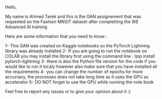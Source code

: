 Hello,

My name is Ahmed Tarek and this is the GAN assignement that was requested on the Fashion MNSIT dataset after completting the WE Advanced AI training

Here are some information that you need to know :

1- This GAN was created on Kaggle notebooks so the PyTorch Lighining library was already installed
2- If you are going to run the notebook on COLAB you may install the library first using the command line : !pip install pytorch-lightning
3- there is also the Python file version for the code if you would like to run it localy however also make sure that you have installed all the requirements
4- you can change the number of epochs for more accurracy, the processes does not take long time as it uses the GPU as accelerator
5- DO NOT forget to use the GPU while running the note book

Feel free to report any issues or to give your opinion about it :)
